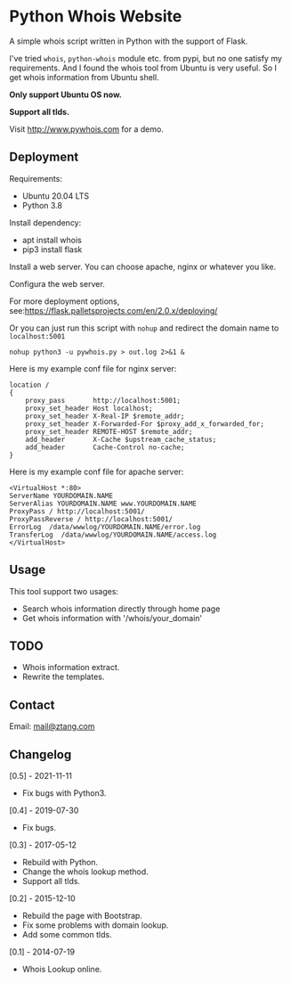# Python Whois Website

A simple whois script written in Python with the support of Flask.

I've tried `whois`, `python-whois` module etc. from pypi, but no one satisfy my requirements. 
And I found the whois tool from Ubuntu is very useful. So I get 
whois information from Ubuntu shell. 

**Only support Ubuntu OS now.**

**Support all tlds.**

Visit http://www.pywhois.com for a demo.

## Deployment

Requirements:

 - Ubuntu 20.04 LTS
 - Python 3.8

Install dependency:

 - apt install whois
 - pip3 install flask

Install a web server. You can choose apache, nginx or whatever you like.

Configura the web server.

For more deployment options, see:https://flask.palletsprojects.com/en/2.0.x/deploying/

Or you can just run this script with `nohup` and redirect the domain name to `localhost:5001`

    nohup python3 -u pywhois.py > out.log 2>&1 &

Here is my example conf file for nginx server:

    location /
    {
        proxy_pass       http://localhost:5001;
        proxy_set_header Host localhost;
        proxy_set_header X-Real-IP $remote_addr;
        proxy_set_header X-Forwarded-For $proxy_add_x_forwarded_for;
        proxy_set_header REMOTE-HOST $remote_addr;
        add_header       X-Cache $upstream_cache_status;
        add_header       Cache-Control no-cache;
    }

Here is my example conf file for apache server:

    <VirtualHost *:80>
    ServerName YOURDOMAIN.NAME
    ServerAlias YOURDOMAIN.NAME www.YOURDOMAIN.NAME
    ProxyPass / http://localhost:5001/
    ProxyPassReverse / http://localhost:5001/
    ErrorLog  /data/wwwlog/YOURDOMAIN.NAME/error.log
    TransferLog  /data/wwwlog/YOURDOMAIN.NAME/access.log
    </VirtualHost>

## Usage

This tool support two usages:
 - Search whois information directly through home page
 - Get whois information with '/whois/your_domain'

 ## TODO

 - Whois information extract.
 - Rewrite the templates.

 ## Contact

 Email: mail@ztang.com

 ## Changelog
 
[0.5] - 2021-11-11
 - Fix bugs with Python3.

[0.4] - 2019-07-30
 - Fix bugs.

[0.3] - 2017-05-12
 - Rebuild with Python.
 - Change the whois lookup method.
 - Support all tlds.

[0.2] - 2015-12-10
 - Rebuild the page with Bootstrap.
 - Fix some problems with domain lookup.
 - Add some common tlds.

[0.1] - 2014-07-19
 - Whois Lookup online.

